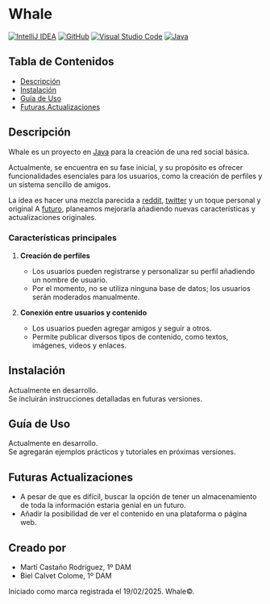 # Whale

[![IntelliJ IDEA](https://img.shields.io/badge/IntelliJIDEA-000000.svg?logo=intellij-idea&logoColor=white)](https://www.jetbrains.com/es-es/idea/)
[![GitHub](https://img.shields.io/badge/GitHub-%23121011.svg?logo=github&logoColor=white)](https://github.com/)
[![Visual Studio Code](https://custom-icon-badges.demolab.com/badge/Visual%20Studio%20Code-0078d7.svg?logo=vsc&logoColor=white)](https://code.visualstudio.com/)
[![Java](https://img.shields.io/badge/Java-%23ED8B00.svg?logo=openjdk&logoColor=white)](https://www.java.com/es/)

## Tabla de Contenidos  
- [Descripción](#descripción)  
- [Instalación](#instalación)  
- [Guía de Uso](#guía-de-uso)  
- [Futuras Actualizaciones](#futuras-actualizaciones)  

## Descripción  

Whale es un proyecto en  [Java](https://www.java.com/es/) para la creación de una red social básica. 

Actualmente, se encuentra en su fase inicial, y su propósito es ofrecer funcionalidades esenciales para los usuarios, como la creación de perfiles y un sistema sencillo de amigos. 

La idea es hacer una mezcla parecida a [reddit](https://www.reddit.com/?rdt=51627), [twitter](https://x.com/?lang=es) y un toque personal y original
A [futuro](#futuras-actualizaciones), planeamos mejorarla añadiendo nuevas características y actualizaciones originales.  

### Características principales  

1. **Creación de perfiles**  
   - Los usuarios pueden registrarse y personalizar su perfil añadiendo un nombre de usuario.  
   - Por el momento, no se utiliza ninguna base de datos; los usuarios serán moderados manualmente.  

2. **Conexión entre usuarios y contenido**  
   - Los usuarios pueden agregar amigos y seguir a otros.  
   - Permite publicar diversos tipos de contenido, como textos, imágenes, videos y enlaces.  

## Instalación  

Actualmente en desarrollo.  
Se incluirán instrucciones detalladas en futuras versiones.  

## Guía de Uso  

Actualmente en desarrollo.  
Se agregarán ejemplos prácticos y tutoriales en próximas versiones.  


## Futuras Actualizaciones  

- A pesar de que es difícil, buscar la opción de tener un almacenamiento de toda la información estaria genial en un futuro.
- Añadir la posibilidad de ver el contenido en una plataforma o página web.


## Creado por  
- Martí Castaño Rodríguez, 1º DAM  
- Biel Calvet Colome, 1º DAM  

Iniciado como marca registrada el 19/02/2025. Whale©.